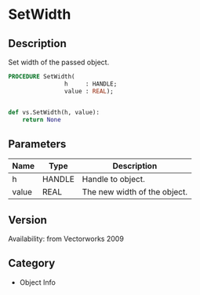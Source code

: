 # SetWidth

## Description
Set width of the passed object.

```pascal
PROCEDURE SetWidth(
				h     : HANDLE;
				value : REAL);
```

```python

def vs.SetWidth(h, value):
    return None
```

## Parameters
|Name|Type|Description|
|---|---|---|
|h|HANDLE|Handle to object.|
|value|REAL|The new width of the object.|

## Version
Availability: from Vectorworks 2009
## Category
* Object Info

